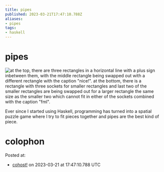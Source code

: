 ```yaml
---
title: pipes
published: 2023-03-21T17:47:10.788Z
aliases:
- pipes
tags:
- haskell
---
```


# pipes

![at the top, there are three rectangles in a horizontal line with a plus sign inbetween them, with the middle rectangle being swapped out with a different rectangle with the caption "nice!". at the bottom, there is a rectangle with three sockets for smaller rectangles and last two of the smaller rectangles are being swapped out for a larger rectangle the same size as the smaller two which cannot fit in either of the sockets combined with the caption "fml".](20230321-fml.png)

Ever since I started using Haskell, programming has turned into a spatial puzzle game where I try to fit pieces together and pipes are the best kind of piece.

# colophon

Posted at:
- [cohost!](https://cohost.org/exodrifter/post/1211994-pipes) on 2023-03-21 at 17:47:10.788 UTC
